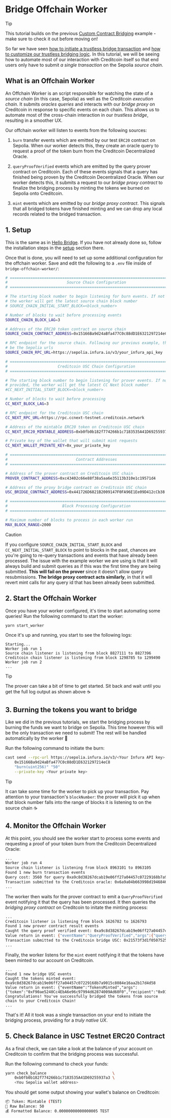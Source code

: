 # Bridge Offchain Worker

> [!TIP]
> This tutorial builds on the previous [Custom Contract Bridging] example -make sure to check it out
> before moving on!

So far we have seen [how to initiate a trustless bridge transaction] and [how to customize our 
trustless bridging logic]. In this tutorial, we will be seeing how to automate most of our 
interaction with Creditcoin itself so that end users only have to submit _a single transaction_ on 
the Sepolia _source chain_.

## What is an Offchain Worker

An Offchain Worker is an script responsible for watching the state of a _source chain_ (in this 
case, Sepolia) as well as the Creditcoin _execution chain_. It submits _oracles queries_ and 
interacts with our _bridge proxy_ on Creditcoin in response to specific events on each chain. This 
allows us to automate most of the cross-chain interaction in our _trustless bridge_, resulting in a
smoother UX.

Our offchain worker will listen to events from the following sources:

1. `burn` transfer events which are emitted by our test `ERC20` contract on Sepolia. When our worker
   detects this, they create an oracle query to request a proof of the token burn from the 
   Creditcoin Decentralized Oracle.

2. `queryProofVerified` events which are emitted by the query prover contract on Creditcoin. Each of
   these events signals that a query has finished being proven by the Creditcoin Decentralized 
   Oracle. When our worker detects this, it submits a request to our _bridge proxy contract_ to 
   finalize the bridging process by minting the tokens we burned on Sepolia onto Creditcoin. 

3. `mint` events which are emitted by our _bridge proxy contract_. This signals that all bridged 
   tokens have finished minting and we can drop any local records related to the bridged 
   transaction.

## 1. Setup

This is the same as in [Hello Bridge]. If you have not already done so, follow the installation 
steps in the [setup] section there.

Once that is done, you will need to set up some additional configuration for the offchain worker.
Save and edit the following to a `.env` file inside of `bridge-offchain-worker/`:

```bash
# ============================================================================ #
#                          Source Chain Configuration                          #
# ============================================================================ #

# The starting block number to begin listening for burn events. If not provided,
# the worker will get the latest source chain block number
# SOURCE_CHAIN_INITIAL_START_BLOCK=<block_number>

# Number of blocks to wait before processing events
SOURCE_CHAIN_BLOCK_LAG=3

# Address of the ERC20 token contract on source chain
SOURCE_CHAIN_CONTRACT_ADDRESS=0x15166Ba9d24aBfa477C0c88dD1E6321297214eC8

# RPC endpoint for the source chain. Following our previous example, this will 
# be the Sepolia urls
SOURCE_CHAIN_RPC_URL=https://sepolia.infura.io/v3/your_infura_api_key

# ============================================================================ #
#                      Creditcoin USC Chain Configuration                      #
# ============================================================================ #

# The starting block number to begin listening for prover events. If not 
# provided, the worker will get the latest CC Next block number
#CC_NEXT_INITIAL_START_BLOCK=<block_number>

# Number of blocks to wait before processing
CC_NEXT_BLOCK_LAG=3

# RPC endpoint for the Creditcoin USC chain
CC_NEXT_RPC_URL=https://rpc.ccnext-testnet.creditcoin.network

# Address of the mintable ERC20 token on Creditcoin USC chain
CC_NEXT_ERC20_MINTABLE_ADDRESS=0xb0fb0b182f774266b1c7183535A41D69255937a3

# Private key of the wallet that will submit mint requests
CC_NEXT_WALLET_PRIVATE_KEY=0x_your_private_key

# ============================================================================ #
#                              Contract Addresses                              #
# ============================================================================ #

# Address of the prover contract on Creditcoin USC chain
PROVER_CONTRACT_ADDRESS=0xc43402c66e88f38a5aa6e35113b310e1c19571d4

# Address of the proxy bridge contract on Creditcoin USC chain
USC_BRIDGE_CONTRACT_ADDRESS=0x441726D6821B2009147F0FA96E1Ee09D412cCb38

# ============================================================================ #
#                        Block Processing Configuration                        #
# ============================================================================ #

# Maximum number of blocks to process in each worker run
MAX_BLOCK_RANGE=2000
```

> [!CAUTION]
> If you configure `SOURCE_CHAIN_INITIAL_START_BLOCK` and `CC_NEXT_INITIAL_START_BLOCK` to point to
> blocks in the past, chances are you're going to re-query transactions and events that have 
> already been processed. The issue with the example worker we are using is that it will always 
> build and submit queries as if this was the first time they are being submitted. **This will fail
> on the prover** since it doesn't allow query resubmissions. **The bridge proxy contract acts 
> similarly**, in that it will revert mint calls for any query id that has been already been 
> submitted.

## 2. Start the Offchain Worker

Once you have your worker configured, it's time to start automating some queries! Run the following
command to start the worker:

```sh
yarn start_worker
```

Once it's up and running, you start to see the following logs:

```
Starting...
Worker job run 1
Source chain listener is listening from block 8827111 to 8827396
Creditcoin chain listener is listening from block 1298785 to 1299490
Worker job run 2
...
```

> [!TIP]
> The prover can take a bit of time to get started. Sit back and wait until you get the full log
> output as shown above ☕

## 3. Burning the tokens you want to bridge

Like we did in the previous tutorials, we start the bridging process by burning the funds we want to
bridge on Sepolia. This time however this will be the only transaction we need to submit! The rest
will be handled automatically by the worker 🤖

Run the following command to initiate the burn:

```sh
cast send --rpc-url https://sepolia.infura.io/v3/<Your Infura API key> \
    0x15166Ba9d24aBfa477C0c88dD1E6321297214eC8                         \
    "burn(uint256)" "50"                                               \
    --private-key <Your private key>
```

> [!TIP]
> It can take some time for the worker to pick up your transaction. Pay attention to your 
> transaction's `blockNumber`: the prover will pick it up when that block number falls into the
> range of blocks it is listening to on the source chain ☕

## 4. Monitor the Offchain Worker

At this point, you should see the worker start to process some events and requesting a proof of your
token burn from the Creditcoin Decentralized Oracle:

```bash
...
Worker job run 4
Source chain listener is listening from block 8963101 to 8963105
Found 1 new burn transaction events
Query cost: 3560 for query 0xa9c8d38267dcab19e06ff27a04457c07229168b7a9015c8084e16aa2b17d4d58
Transaction submitted to the Creditcoin oracle: 0x6a9a04b663998d1946846829b9a711c8c7d4c52dedb07c862fa768e96e6da027
...
```

The worker then waits for the prover contract to emit a `QueryProofVerified` event notifying it that
the query has been processed. It then queries the _bridging proxy contract_ on Creditcoin to initate
the minting process:

```bash
...
Creditcoin listener is listening from block 1626782 to 1626793
Found 1 new prover contract result events
Caught the query proof verified event: 0xa9c8d38267dcab19e06ff27a04457c07229168b7a9015c8084e16aa2b17d4d58
Value return in event: {"eventName":"QueryProofVerified","args":{"queryId":"0xa9c8d38267dcab19e06ff27a04457c07229168b7a9015c8084e16aa2b17d4d58","resultSegments":[{"offset":"448","abiBytes":"0x0000000000000000000000000000000000000000000000000000000000000001"},{"offset":"192","abiBytes":"0x000000000000000000000000016e7bfe4a7213e18516ca0cb84cf2750d360b33"},{"offset":"224","abiBytes":"0x0000000000000000000000008c4eddfea10aead7a29c00ada09e552b1c44af0c"},{"offset":"800","abiBytes":"0x0000000000000000000000008c4eddfea10aead7a29c00ada09e552b1c44af0c"},{"offset":"928","abiBytes":"0xddf252ad1be2c89b69c2b068fc378daa952ba7f163c4a11628f55a4df523b3ef"},{"offset":"960","abiBytes":"0x000000000000000000000000016e7bfe4a7213e18516ca0cb84cf2750d360b33"},{"offset":"992","abiBytes":"0x0000000000000000000000000000000000000000000000000000000000000001"},{"offset":"1056","abiBytes":"0x0000000000000000000000000000000000000000000000000000000000000032"}],"state":2}}
Transaction submitted to the Creditcoin bridge USC: 0x21573f3d1f0507525c1bed89cabdd7031bada5c0c269ea226cbe247ca277fcc5
...
```

Finally, the worker listens for the `mint` event notifying it that the tokens have been minted to
our account on Creditcoin.

```
...
Found 1 new bridge USC events
Caught the tokens minted event: 0xa9c8d38267dcab19e06ff27a04457c07229168b7a9015c8084e16aa2b17d4d58
Value return in event: {"eventName":"TokensMinted","args":{"token":"0xF90ae5240Cc4EbA6e96c97994d62874009Ad60F0","recipient":"0x016e7bFE4a7213E18516CA0Cb84Cf2750D360b33","queryId":"0xa9c8d38267dcab19e06ff27a04457c07229168b7a9015c8084e16aa2b17d4d58","amount":"50"}}
Congratulations! You've successfully bridged the tokens from source chain to your Creditcoin Chain!
...
```

That's it! All it took was a single transaction on your end to initiate the bridging process, 
providing for a _truly native UX_.

## 5. Check Balance in USC Testnet ERC20 Contract

As a final check, we can take a look at the balance of your account on Creditcoin to confirm that 
the bridging process was successful.

Run the following command to check your funds:

```sh
yarn check_balance                             \
    0xb0fb0b182f774266b1c7183535A41D69255937a3 \
    <You Sepolia wallet address>
```

You should get some output showing your wallet's balance on Creditcoin:

```bash
📦 Token: Mintable (TEST)
🧾 Raw Balance: 50
💰 Formatted Balance: 0.00000000000000005 TEST
```

[Custom Contract Bridging]: ../custom-contracts-bridging/README.md
[how to initiate a trustless bridge transaction]: ../hello-bridge/README.md
[how to customize our trustless bridging logic]: ../custom-contracts-bridging/README.md
[Hello Bridge]: ../hello-bridge/README.md
[setup]: ../hello-bridge/README.md#1-setup
